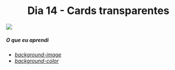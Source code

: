 
<h1 align= "center">
 Dia 14 - Cards transparentes <a name="id14"></a>
</h1>

 ![](https://github.com/leokattah/30_dias_De_CSS/blob/main/assets/dia14.gif)

 ##### O que eu aprendi

* *[ background-image](https://www.w3schools.com/cssref/pr_background-image.asp)*
* *[background-color](https://www.w3schools.com/cssref/pr_background-color.asp)*



